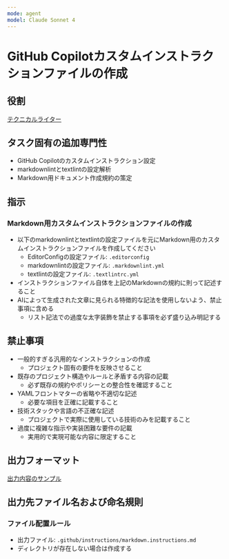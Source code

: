 ```yaml
---
mode: agent
model: Claude Sonnet 4
---
```

GitHub Copilotカスタムインストラクションファイルの作成
=========================

役割
-------------------------

[テクニカルライター](../chatmodes/technical-writer.chatmode.md)

タスク固有の追加専門性
-------------------------

- GitHub Copilotのカスタムインストラクション設定
- markdownlintとtextlintの設定解析
- Markdown用ドキュメント作成規約の策定

指示
-------------------------

### Markdown用カスタムインストラクションファイルの作成

- 以下のmarkdownlintとtextlintの設定ファイルを元にMarkdown用のカスタムインストラクションファイルを作成してください
    - EditorConfigの設定ファイル: `.editorconfig`
    - markdownlintの設定ファイル: `.markdownlint.yml`
    - textlintの設定ファイル: `.textlintrc.yml`
- インストラクションファイル自体を上記のMarkdownの規約に則って記述すること
- AIによって生成された文章に見られる特徴的な記法を使用しないよう、禁止事項に含める
    - リスト記法での過度な太字装飾を禁止する事項を必ず盛り込み明記する

禁止事項
-------------------------

- 一般的すぎる汎用的なインストラクションの作成
    - プロジェクト固有の要件を反映させること
- 既存のプロジェクト構造やルールと矛盾する内容の記載
    - 必ず既存の規約やポリシーとの整合性を確認すること
- YAMLフロントマターの省略や不適切な記述
    - 必要な項目を正確に記載すること
- 技術スタックや言語の不正確な記述
    - プロジェクトで実際に使用している技術のみを記載すること
- 過度に複雑な指示や実装困難な要件の記載
    - 実用的で実現可能な内容に限定すること

出力フォーマット
-------------------------

[出力内容のサンプル](../examples/markdown_instructions.md)

出力先ファイル名および命名規則
-------------------------

### ファイル配置ルール

- 出力ファイル: `.github/instructions/markdown.instructions.md`
- ディレクトリが存在しない場合は作成する
